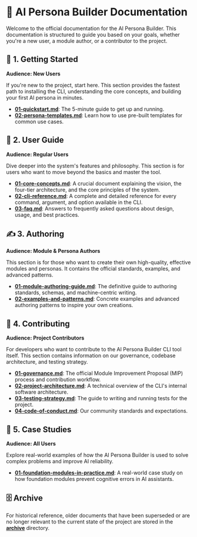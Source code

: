 # 🤖 AI Persona Builder Documentation

Welcome to the official documentation for the AI Persona Builder. This documentation is structured to guide you based on your goals, whether you're a new user, a module author, or a contributor to the project.

## 🚀 1. Getting Started

**Audience: New Users**

If you're new to the project, start here. This section provides the fastest path to installing the CLI, understanding the core concepts, and building your first AI persona in minutes.

- [**01-quickstart.md**](./old/1-getting-started/01-quickstart.md): The 5-minute guide to get up and running.
- [**02-persona-templates.md**](./old/1-getting-started/02-persona-templates.md): Learn how to use pre-built templates for common use cases.

## 📖 2. User Guide

**Audience: Regular Users**

Dive deeper into the system's features and philosophy. This section is for users who want to move beyond the basics and master the tool.

- [**01-core-concepts.md**](./old/2-user-guide/01-core-concepts.md): A crucial document explaining the vision, the four-tier architecture, and the core principles of the system.
- [**02-cli-reference.md**](./old/2-user-guide/02-cli-reference.md): A complete and detailed reference for every command, argument, and option available in the CLI.
- [**03-faq.md**](./old/2-user-guide/03-faq.md): Answers to frequently asked questions about design, usage, and best practices.

## ✍️ 3. Authoring

**Audience: Module & Persona Authors**

This section is for those who want to create their own high-quality, effective modules and personas. It contains the official standards, examples, and advanced patterns.

- [**01-module-authoring-guide.md**](./old/3-authoring/01-module-authoring-guide.md): The definitive guide to authoring standards, schemas, and machine-centric writing.
- [**02-examples-and-patterns.md**](./old/3-authoring/02-examples-and-patterns.md): Concrete examples and advanced authoring patterns to inspire your own creations.

## 🤝 4. Contributing

**Audience: Project Contributors**

For developers who want to contribute to the AI Persona Builder CLI tool itself. This section contains information on our governance, codebase architecture, and testing strategy.

- [**01-governance.md**](./old/4-contributing/01-governance.md): The official Module Improvement Proposal (MIP) process and contribution workflow.
- [**02-project-architecture.md**](./old/4-contributing/02-project-architecture.md): A technical overview of the CLI's internal software architecture.
- [**03-testing-strategy.md**](./old/4-contributing/03-testing-strategy.md): The guide to writing and running tests for the project.
- [**04-code-of-conduct.md**](./old/4-contributing/04-code-of-conduct.md): Our community standards and expectations.

## 🔬 5. Case Studies

**Audience: All Users**

Explore real-world examples of how the AI Persona Builder is used to solve complex problems and improve AI reliability.

- [**01-foundation-modules-in-practice.md**](./old/5-case-studies/01-foundation-modules-in-practice.md): A real-world case study on how foundation modules prevent cognitive errors in AI assistants.

## 🗄️ Archive

For historical reference, older documents that have been superseded or are no longer relevant to the current state of the project are stored in the [**archive**](./archive/) directory.
